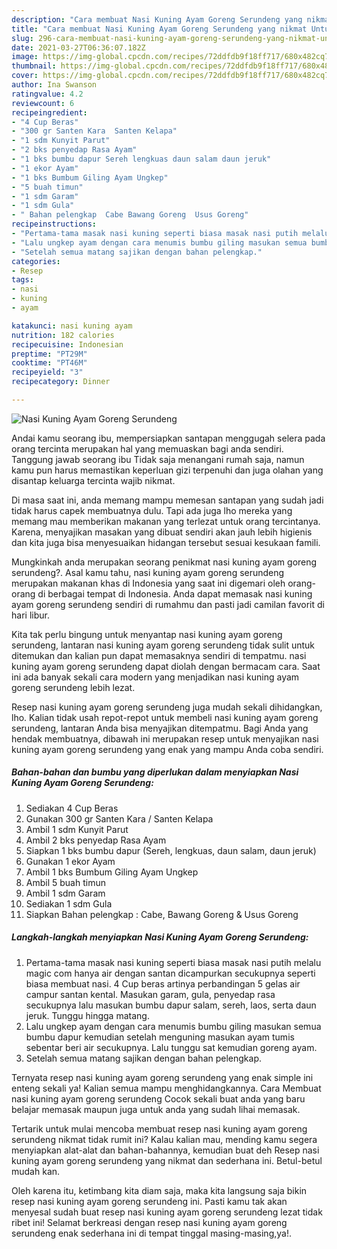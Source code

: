```yaml
---
description: "Cara membuat Nasi Kuning Ayam Goreng Serundeng yang nikmat Untuk Jualan"
title: "Cara membuat Nasi Kuning Ayam Goreng Serundeng yang nikmat Untuk Jualan"
slug: 296-cara-membuat-nasi-kuning-ayam-goreng-serundeng-yang-nikmat-untuk-jualan
date: 2021-03-27T06:36:07.182Z
image: https://img-global.cpcdn.com/recipes/72ddfdb9f18ff717/680x482cq70/nasi-kuning-ayam-goreng-serundeng-foto-resep-utama.jpg
thumbnail: https://img-global.cpcdn.com/recipes/72ddfdb9f18ff717/680x482cq70/nasi-kuning-ayam-goreng-serundeng-foto-resep-utama.jpg
cover: https://img-global.cpcdn.com/recipes/72ddfdb9f18ff717/680x482cq70/nasi-kuning-ayam-goreng-serundeng-foto-resep-utama.jpg
author: Ina Swanson
ratingvalue: 4.2
reviewcount: 6
recipeingredient:
- "4 Cup Beras"
- "300 gr Santen Kara  Santen Kelapa"
- "1 sdm Kunyit Parut"
- "2 bks penyedap Rasa Ayam"
- "1 bks bumbu dapur Sereh lengkuas daun salam daun jeruk"
- "1 ekor Ayam"
- "1 bks Bumbum Giling Ayam Ungkep"
- "5 buah timun"
- "1 sdm Garam"
- "1 sdm Gula"
- " Bahan pelengkap  Cabe Bawang Goreng  Usus Goreng"
recipeinstructions:
- "Pertama-tama masak nasi kuning seperti biasa masak nasi putih melalu magic com hanya air dengan santan dicampurkan secukupnya seperti biasa membuat nasi. 4 Cup beras artinya perbandingan 5 gelas air campur santan kental. Masukan garam, gula, penyedap rasa secukupnya lalu masukan bumbu dapur salam, sereh, laos, serta daun jeruk. Tunggu hingga matang."
- "Lalu ungkep ayam dengan cara menumis bumbu giling masukan semua bumbu dapur kemudian setelah menguning masukan ayam tumis sebentar beri air secukupnya. Lalu tunggu sat kemudian goreng ayam."
- "Setelah semua matang sajikan dengan bahan pelengkap."
categories:
- Resep
tags:
- nasi
- kuning
- ayam

katakunci: nasi kuning ayam 
nutrition: 182 calories
recipecuisine: Indonesian
preptime: "PT29M"
cooktime: "PT46M"
recipeyield: "3"
recipecategory: Dinner

---
```



![Nasi Kuning Ayam Goreng Serundeng](https://img-global.cpcdn.com/recipes/72ddfdb9f18ff717/680x482cq70/nasi-kuning-ayam-goreng-serundeng-foto-resep-utama.jpg)

Andai kamu seorang ibu, mempersiapkan santapan menggugah selera pada orang tercinta merupakan hal yang memuaskan bagi anda sendiri. Tanggung jawab seorang ibu Tidak saja menangani rumah saja, namun kamu pun harus memastikan keperluan gizi terpenuhi dan juga olahan yang disantap keluarga tercinta wajib nikmat.

Di masa  saat ini, anda memang mampu memesan santapan yang sudah jadi tidak harus capek membuatnya dulu. Tapi ada juga lho mereka yang memang mau memberikan makanan yang terlezat untuk orang tercintanya. Karena, menyajikan masakan yang dibuat sendiri akan jauh lebih higienis dan kita juga bisa menyesuaikan hidangan tersebut sesuai kesukaan famili. 



Mungkinkah anda merupakan seorang penikmat nasi kuning ayam goreng serundeng?. Asal kamu tahu, nasi kuning ayam goreng serundeng merupakan makanan khas di Indonesia yang saat ini digemari oleh orang-orang di berbagai tempat di Indonesia. Anda dapat memasak nasi kuning ayam goreng serundeng sendiri di rumahmu dan pasti jadi camilan favorit di hari libur.

Kita tak perlu bingung untuk menyantap nasi kuning ayam goreng serundeng, lantaran nasi kuning ayam goreng serundeng tidak sulit untuk ditemukan dan kalian pun dapat memasaknya sendiri di tempatmu. nasi kuning ayam goreng serundeng dapat diolah dengan bermacam cara. Saat ini ada banyak sekali cara modern yang menjadikan nasi kuning ayam goreng serundeng lebih lezat.

Resep nasi kuning ayam goreng serundeng juga mudah sekali dihidangkan, lho. Kalian tidak usah repot-repot untuk membeli nasi kuning ayam goreng serundeng, lantaran Anda bisa menyajikan ditempatmu. Bagi Anda yang hendak membuatnya, dibawah ini merupakan resep untuk menyajikan nasi kuning ayam goreng serundeng yang enak yang mampu Anda coba sendiri.

<!--inarticleads1-->

##### Bahan-bahan dan bumbu yang diperlukan dalam menyiapkan Nasi Kuning Ayam Goreng Serundeng:

1. Sediakan 4 Cup Beras
1. Gunakan 300 gr Santen Kara / Santen Kelapa
1. Ambil 1 sdm Kunyit Parut
1. Ambil 2 bks penyedap Rasa Ayam
1. Siapkan 1 bks bumbu dapur (Sereh, lengkuas, daun salam, daun jeruk)
1. Gunakan 1 ekor Ayam
1. Ambil 1 bks Bumbum Giling Ayam Ungkep
1. Ambil 5 buah timun
1. Ambil 1 sdm Garam
1. Sediakan 1 sdm Gula
1. Siapkan  Bahan pelengkap : Cabe, Bawang Goreng &amp; Usus Goreng




<!--inarticleads2-->

##### Langkah-langkah menyiapkan Nasi Kuning Ayam Goreng Serundeng:

1. Pertama-tama masak nasi kuning seperti biasa masak nasi putih melalu magic com hanya air dengan santan dicampurkan secukupnya seperti biasa membuat nasi. 4 Cup beras artinya perbandingan 5 gelas air campur santan kental. Masukan garam, gula, penyedap rasa secukupnya lalu masukan bumbu dapur salam, sereh, laos, serta daun jeruk. Tunggu hingga matang.
1. Lalu ungkep ayam dengan cara menumis bumbu giling masukan semua bumbu dapur kemudian setelah menguning masukan ayam tumis sebentar beri air secukupnya. Lalu tunggu sat kemudian goreng ayam.
1. Setelah semua matang sajikan dengan bahan pelengkap.




Ternyata resep nasi kuning ayam goreng serundeng yang enak simple ini enteng sekali ya! Kalian semua mampu menghidangkannya. Cara Membuat nasi kuning ayam goreng serundeng Cocok sekali buat anda yang baru belajar memasak maupun juga untuk anda yang sudah lihai memasak.

Tertarik untuk mulai mencoba membuat resep nasi kuning ayam goreng serundeng nikmat tidak rumit ini? Kalau kalian mau, mending kamu segera menyiapkan alat-alat dan bahan-bahannya, kemudian buat deh Resep nasi kuning ayam goreng serundeng yang nikmat dan sederhana ini. Betul-betul mudah kan. 

Oleh karena itu, ketimbang kita diam saja, maka kita langsung saja bikin resep nasi kuning ayam goreng serundeng ini. Pasti kamu tak akan menyesal sudah buat resep nasi kuning ayam goreng serundeng lezat tidak ribet ini! Selamat berkreasi dengan resep nasi kuning ayam goreng serundeng enak sederhana ini di tempat tinggal masing-masing,ya!.

